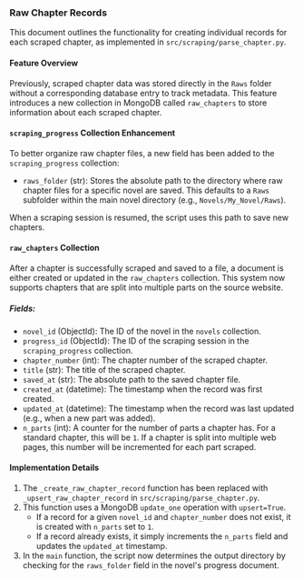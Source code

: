 ### Raw Chapter Records

This document outlines the functionality for creating individual records for each scraped chapter, as implemented in `src/scraping/parse_chapter.py`.

#### Feature Overview

Previously, scraped chapter data was stored directly in the `Raws` folder without a corresponding database entry to track metadata. This feature introduces a new collection in MongoDB called `raw_chapters` to store information about each scraped chapter.

#### `scraping_progress` Collection Enhancement

To better organize raw chapter files, a new field has been added to the `scraping_progress` collection:

-   `raws_folder` (str): Stores the absolute path to the directory where raw chapter files for a specific novel are saved. This defaults to a `Raws` subfolder within the main novel directory (e.g., `Novels/My_Novel/Raws`).

When a scraping session is resumed, the script uses this path to save new chapters.

#### `raw_chapters` Collection

After a chapter is successfully scraped and saved to a file, a document is either created or updated in the `raw_chapters` collection. This system now supports chapters that are split into multiple parts on the source website.

##### Fields:

-   `novel_id` (ObjectId): The ID of the novel in the `novels` collection.
-   `progress_id` (ObjectId): The ID of the scraping session in the `scraping_progress` collection.
-   `chapter_number` (int): The chapter number of the scraped chapter.
-   `title` (str): The title of the scraped chapter.
-   `saved_at` (str): The absolute path to the saved chapter file.
-   `created_at` (datetime): The timestamp when the record was first created.
-   `updated_at` (datetime): The timestamp when the record was last updated (e.g., when a new part was added).
-   `n_parts` (int): A counter for the number of parts a chapter has. For a standard chapter, this will be `1`. If a chapter is split into multiple web pages, this number will be incremented for each part scraped.

#### Implementation Details

1.  The `_create_raw_chapter_record` function has been replaced with `_upsert_raw_chapter_record` in `src/scraping/parse_chapter.py`.
2.  This function uses a MongoDB `update_one` operation with `upsert=True`.
    -   If a record for a given `novel_id` and `chapter_number` does not exist, it is created with `n_parts` set to `1`.
    -   If a record already exists, it simply increments the `n_parts` field and updates the `updated_at` timestamp.
3.  In the `main` function, the script now determines the output directory by checking for the `raws_folder` field in the novel's progress document. 